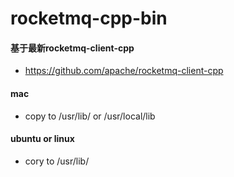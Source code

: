 # rocketmq-cpp-bin

#### 基于最新rocketmq-client-cpp 
- https://github.com/apache/rocketmq-client-cpp 
#### mac 
- copy to /usr/lib/ or  /usr/local/lib

#### ubuntu or linux 
- cory to /usr/lib/
